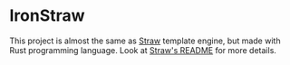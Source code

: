 # IronStraw
This project is almost the same as [Straw](https://github.com/DrBenana/Straw) template engine, but made with Rust programming language.
Look at [Straw's README](https://github.com/DrBenana/Straw/blob/master/README.md) for more details.

